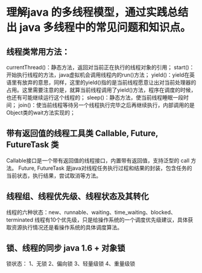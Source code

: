 # 理解java 的多线程模型，通过实践总结出 java 多线程中的常见问题和知识点。

## 线程类常用方法：
currentThread()：静态方法，返回对当前正在执行的线程对象的引用；
start()：开始执行线程的方法，java虚拟机会调用线程内的run()方法；
yield()：yield在英语里有放弃的意思，同样，这里的yield()指的是当前线程愿意让出对当前处理器的占用。这里需要注意的是，就算当前线程调用了yield()方法，程序在调度的时候，也还有可能继续运行这个线程的；
sleep()：静态方法，使当前线程睡眠一段时间；
join()：使当前线程等待另一个线程执行完毕之后再继续执行，内部调用的是Object类的wait方法实现的；

## 带有返回值的线程工具类 Callable, Future, FutureTask 类
Callable接口是一个带有返回值的线程接口，内置带有返回值，支持泛型的 call<V> 方法。
Future, FutureTask 是java对线程任务执行过程和结果的封装，包含任务的当前状态，执行结果，尝试取消等方法。

## 线程组、线程优先级、线程状态及其转化
线程的六种状态：new、runnable、waiting、time_waiting、blocked、terminated
线程有10个优先级，只是给操作系统的一个调度优先级建议，具体获取资源执行情况还是看操作系统的具体调度算法。

## 锁、线程的同步 java 1.6 + 对象锁
锁状态：
1、无锁
2、偏向锁
3、轻量级锁
4、重量级锁 






